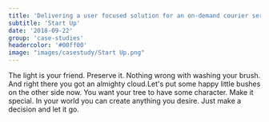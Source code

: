 ```yaml
---
title: 'Delivering a user focused solution for an on-demand courier service'
subtitle: 'Start Up'
date: '2018-09-22'
group: 'case-studies'
headercolor: '#00ff00'
image: "images/casestudy/Start Up.png"
---
```


The light is your friend. Preserve it. Nothing wrong with washing your brush. And right there you got an almighty cloud.Let's put some happy little bushes on the other side now. You want your tree to have some character. Make it special. In your world you can create anything you desire. Just make a decision and let it go.
